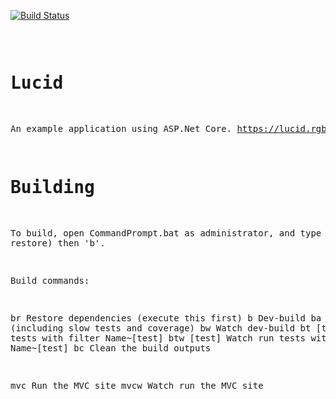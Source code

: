 
[![Build Status](https://ci.appveyor.com/api/projects/status/github/FlukeFan/LucidDotNet?svg=true)](https://ci.appveyor.com/project/FlukeFan/LucidDotNet) <pre>

Lucid
=====

An example application using ASP.Net Core.  https://lucid.rgbco.uk

Building
========

To build, open CommandPrompt.bat as administrator, and type 'br' (to restore) then 'b'.

Build commands:

br                                      Restore dependencies (execute this first)
b                                       Dev-build
ba                                      Build all (including slow tests and coverage)
bw                                      Watch dev-build
bt [test]                               Run tests with filter Name~[test]
btw [test]                              Watch run tests with filter Name~[test]
bc                                      Clean the build outputs

mvc                                     Run the MVC site
mvcw                                    Watch run the MVC site
